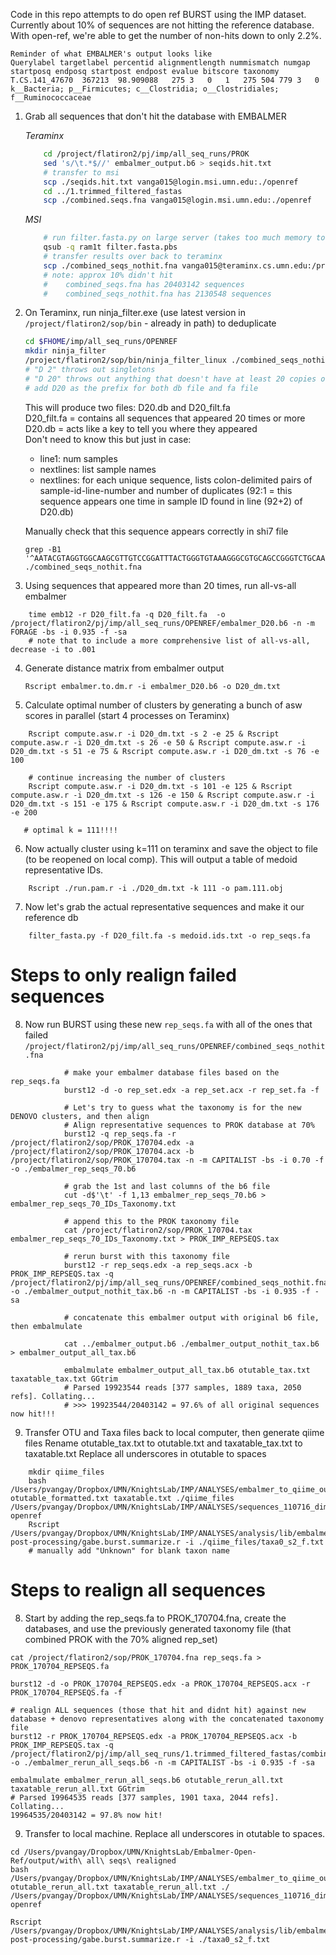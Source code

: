 Code in this repo attempts to do open ref BURST using the IMP dataset. Currently about 10% of sequences are not hitting the reference database. With open-ref, we're able to get the number of non-hits down to only 2.2%.

    Reminder of what EMBALMER's output looks like
    Querylabel targetlabel percentid alignmentlength nummismatch numgap startposq endposq startpost endpost evalue bitscore taxonomy 
    T.CS.141_47670	367213	98.909088	275	3	0	1	275	504	779	3	0	k__Bacteria; p__Firmicutes; c__Clostridia; o__Clostridiales; f__Ruminococcaceae

1. Grab all sequences that don't hit the database with EMBALMER

    *Teraminx*
    ```bash
        cd /project/flatiron2/pj/imp/all_seq_runs/PROK
        sed 's/\t.*$//' embalmer_output.b6 > seqids.hit.txt
        # transfer to msi
        scp ./seqids.hit.txt vanga015@login.msi.umn.edu:./openref
        cd ../1.trimmed_filtered_fastas
        scp ./combined.seqs.fna vanga015@login.msi.umn.edu:./openref
    ```
    *MSI*
    ```bash
        # run filter.fasta.py on large server (takes too much memory to run interactively)
        qsub -q ram1t filter.fasta.pbs
        # transfer results over back to teraminx
        scp ./combined_seqs_nothit.fna vanga015@teraminx.cs.umn.edu:/project/flatiron2/pj/imp/all_seq_runs/OPENREF
        # note: approx 10% didn't hit
        #    combined_seqs.fna has 20403142 sequences
        #    combined_seqs_nothit.fna has 2130548 sequences
    ```
    
2. On Teraminx, run ninja_filter.exe (use latest version in `/project/flatiron2/sop/bin` - already in path) to deduplicate
    ```bash
    cd $FHOME/imp/all_seq_runs/OPENREF
    mkdir ninja_filter
    /project/flatiron2/sop/bin/ninja_filter_linux ./combined_seqs_nothit.fna D20 D 20
    # "D 2" throws out singletons
    # "D 20" throws out anything that doesn't have at least 20 copies of something
    # add D20 as the prefix for both db file and fa file
    ```
    This will produce two files: D20.db and D20_filt.fa  
    D20_filt.fa = contains all sequences that appeared 20 times or more  
    D20.db = acts like a key to tell you where they appeared  
    Don't need to know this but just in case:  
    * line1: num samples
    * nextlines: list sample names
    * nextlines: for each unique sequence, lists colon-delimited pairs of sample-id-line-number and number of duplicates (92:1 = this sequence appears one time in sample ID found in line (92+2) of D20.db)

    Manually check that this sequence appears correctly in shi7 file
    ```
    grep -B1 '^AATACGTAGGTGGCAAGCGTTGTCCGGATTTACTGGGTGTAAAGGGCGTGCAGCCGGGTCTGCAAGTCAGATGTGAAATCCATGGGCTCAACCCATGAACTGCATTTGAAACTGTAGATCTTGAGTGTCGGAGGGGCAATCGGAATTCCTAGTGTAGCGGTGAAATGCGTAGATATTAGGAGGAACACCAGTGGCGAAGGCGGATTGCTGGACGATAACTGACGGTGAGGCGCGAAAGTGTGGGGAGCAAACAGGATTAGATACCCGAGTAGTCC' ./combined_seqs_nothit.fna
    ```
    
3. Using sequences that appeared more than 20 times, run all-vs-all embalmer
```
    time emb12 -r D20_filt.fa -q D20_filt.fa  -o /project/flatiron2/pj/imp/all_seq_runs/OPENREF/embalmer_D20.b6 -n -m FORAGE -bs -i 0.935 -f -sa
    # note that to include a more comprehensive list of all-vs-all, decrease -i to .001
```
4. Generate distance matrix from embalmer output
   ```
   Rscript embalmer.to.dm.r -i embalmer_D20.b6 -o D20_dm.txt
   ``` 
5. Calculate optimal number of clusters by generating a bunch of asw scores in parallel (start 4 processes on Teraminx)
```
    Rscript compute.asw.r -i D20_dm.txt -s 2 -e 25 & Rscript compute.asw.r -i D20_dm.txt -s 26 -e 50 & Rscript compute.asw.r -i D20_dm.txt -s 51 -e 75 & Rscript compute.asw.r -i D20_dm.txt -s 76 -e 100
    
    # continue increasing the number of clusters
    Rscript compute.asw.r -i D20_dm.txt -s 101 -e 125 & Rscript compute.asw.r -i D20_dm.txt -s 126 -e 150 & Rscript compute.asw.r -i D20_dm.txt -s 151 -e 175 & Rscript compute.asw.r -i D20_dm.txt -s 176 -e 200
   
   # optimal k = 111!!!!
``` 

6.  Now actually cluster using k=111 on teraminx and save the object to file (to be reopened on local comp). This will output a table of medoid representative IDs.
```
    Rscript ./run.pam.r -i ./D20_dm.txt -k 111 -o pam.111.obj
```
7.  Now let's grab the actual representative sequences and make it our reference db
```
    filter_fasta.py -f D20_filt.fa -s medoid.ids.txt -o rep_seqs.fa
```
#  Steps to only realign failed sequences
8. Now run BURST using these new `rep_seqs.fa` with all of the ones that failed `/project/flatiron2/pj/imp/all_seq_runs/OPENREF/combined_seqs_nothit.fna`
```
            # make your embalmer database files based on the rep_seqs.fa
            burst12 -d -o rep_set.edx -a rep_set.acx -r rep_set.fa -f
   
            # Let's try to guess what the taxonomy is for the new DENOVO clusters, and then align
            # Align representative sequences to PROK database at 70%
            burst12 -q rep_seqs.fa -r /project/flatiron2/sop/PROK_170704.edx -a /project/flatiron2/sop/PROK_170704.acx -b /project/flatiron2/sop/PROK_170704.tax -n -m CAPITALIST -bs -i 0.70 -f -o ./embalmer_rep_seqs_70.b6

            # grab the 1st and last columns of the b6 file
            cut -d$'\t' -f 1,13 embalmer_rep_seqs_70.b6 > embalmer_rep_seqs_70_IDs_Taxonomy.txt

            # append this to the PROK taxonomy file
            cat /project/flatiron2/sop/PROK_170704.tax embalmer_rep_seqs_70_IDs_Taxonomy.txt > PROK_IMP_REPSEQS.tax

            # rerun burst with this taxonomy file
            burst12 -r rep_seqs.edx -a rep_seqs.acx -b PROK_IMP_REPSEQS.tax -q /project/flatiron2/pj/imp/all_seq_runs/OPENREF/combined_seqs_nothit.fna -o ./embalmer_output_nothit_tax.b6 -n -m CAPITALIST -bs -i 0.935 -f -sa

            # concatenate this embalmer output with original b6 file, then embalmulate

            cat ../embalmer_output.b6 ./embalmer_output_nothit_tax.b6 > embalmer_output_all_tax.b6

            embalmulate embalmer_output_all_tax.b6 otutable_tax.txt taxatable_tax.txt GGtrim
            # Parsed 19923544 reads [377 samples, 1889 taxa, 2050 refs]. Collating...
            # >>> 19923544/20403142 = 97.6% of all original sequences now hit!!!        
```
9.  Transfer OTU and Taxa files back to local computer, then generate qiime files
Rename otutable_tax.txt to otutable.txt and taxatable_tax.txt to taxatable.txt
Replace all underscores in otutable to spaces
```
    mkdir qiime_files
    bash /Users/pvangay/Dropbox/UMN/KnightsLab/IMP/ANALYSES/embalmer_to_qiime_output.sh otutable_formatted.txt taxatable.txt ./qiime_files /Users/pvangay/Dropbox/UMN/KnightsLab/IMP/ANALYSES/sequences_110716_dimitri_with_PROK_170704/PROK_170704.tre openref
    Rscript /Users/pvangay/Dropbox/UMN/KnightsLab/IMP/ANALYSES/analysis/lib/embalmer-post-processing/gabe.burst.summarize.r -i ./qiime_files/taxa0_s2_f.txt
    # manually add "Unknown" for blank taxon name
```        

# Steps to realign all sequences
8. Start by adding the rep_seqs.fa to PROK_170704.fna, create the databases, and use the previously generated taxonomy file (that combined PROK with the 70% aligned rep_set)
```
cat /project/flatiron2/sop/PROK_170704.fna rep_seqs.fa > PROK_170704_REPSEQS.fa

burst12 -d -o PROK_170704_REPSEQS.edx -a PROK_170704_REPSEQS.acx -r PROK_170704_REPSEQS.fa -f
        
# realign ALL sequences (those that hit and didnt hit) against new database + denovo representatives along with the concatenated taxonomy file 
burst12 -r PROK_170704_REPSEQS.edx -a PROK_170704_REPSEQS.acx -b PROK_IMP_REPSEQS.tax -q /project/flatiron2/pj/imp/all_seq_runs/1.trimmed_filtered_fastas/combined_seqs.fna -o ./embalmer_rerun_all_seqs.b6 -n -m CAPITALIST -bs -i 0.935 -f -sa

embalmulate embalmer_rerun_all_seqs.b6 otutable_rerun_all.txt taxatable_rerun_all.txt GGtrim
# Parsed 19964535 reads [377 samples, 1901 taxa, 2044 refs]. Collating...
19964535/20403142 = 97.8% now hit!
```
9. Transfer to local machine. Replace all underscores in otutable to spaces.
```
cd /Users/pvangay/Dropbox/UMN/KnightsLab/Embalmer-Open-Ref/output/with\ all\ seqs\ realigned
bash /Users/pvangay/Dropbox/UMN/KnightsLab/IMP/ANALYSES/embalmer_to_qiime_output.sh otutable_rerun_all.txt taxatable_rerun_all.txt ./ /Users/pvangay/Dropbox/UMN/KnightsLab/IMP/ANALYSES/sequences_110716_dimitri_with_PROK_170704/PROK_170704.tre openref
 
Rscript /Users/pvangay/Dropbox/UMN/KnightsLab/IMP/ANALYSES/analysis/lib/embalmer-post-processing/gabe.burst.summarize.r -i ./taxa0_s2_f.txt

```
